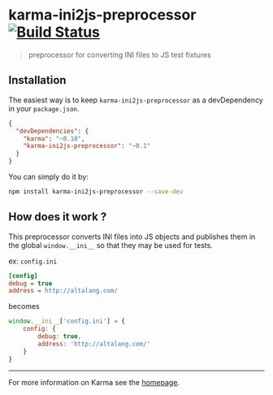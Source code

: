 # karma-ini2js-preprocessor [![Build Status](https://travis-ci.org/altalang/karma-ini2js-preprocessor.svg?branch=master)](https://travis-ci.org/altalang/karma-ini2js-preprocessor)

> preprocessor for converting INI files to JS test fixtures

## Installation

The easiest way is to keep `karma-ini2js-preprocessor` as a devDependency in
your `package.json`.

```json
{
  "devDependencies": {
    "karma": "~0.10",
    "karma-ini2js-preprocessor": "~0.1"
  }
}
```

You can simply do it by:
```bash
npm install karma-ini2js-preprocessor --save-dev
```

## How does it work ?

This preprocessor converts INI files into JS objects and publishes them in the
global `window.__ini__` so that they may be used for tests.

ex: `config.ini`
```ini
[config]
debug = true
address = http://altalang.com/
```

becomes

```javascript
window.__ini__['config.ini'] = {
    config: {
        debug: true,
        address: 'http://altalang.com/'
    }
}
```


----

For more information on Karma see the [homepage].

[homepage]: http://karma-runner.github.com
